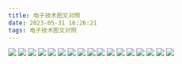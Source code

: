 ```yaml
---
title: 电子技术图文对照
date: 2023-05-31 16:26:21
tags: 电子技术图文对照
---
```


![](../images/电子技术图文对照/电子技术-1.jpg)
![](../images/电子技术图文对照/电子技术-2.jpg)
![](../images/电子技术图文对照/电子技术-3.jpg)
![](../images/电子技术图文对照/电子技术-4.jpg)
![](../images/电子技术图文对照/电子技术-5.jpg)
![](../images/电子技术图文对照/电子技术-6.jpg)
![](../images/电子技术图文对照/电子技术-7.jpg)
![](../images/电子技术图文对照/电子技术-8.jpg)
![](../images/电子技术图文对照/电子技术-9.jpg)
![](../images/电子技术图文对照/电子技术-10.jpg)
![](../images/电子技术图文对照/电子技术-11.jpg)
![](../images/电子技术图文对照/电子技术-12.jpg)
![](../images/电子技术图文对照/电子技术-13.jpg)
![](../images/电子技术图文对照/电子技术-14.jpg)
![](../images/电子技术图文对照/电子技术-15.jpg)
![](../images/电子技术图文对照/电子技术-16.jpg)
![](../images/电子技术图文对照/电子技术-17.jpg)
